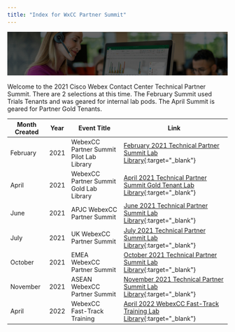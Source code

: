 ```yaml
---
title: "Index for WxCC Partner Summit"
---
```


![Banner](images/wxccbanner.jpg)

Welcome to the 2021 Cisco Webex Contact Center Technical Partner Summit. There are 2 selections at this time.  The February Summit used Trials Tenants and was geared for internal lab pods.  The April Summit is geared for Partner Gold Tenants.



| Month Created | Year | Event Title                              | Link                                                     |
|------------------------------------------|---------------|------|----------------------------------------------------------|
| February        | 2021 | WebexCC Partner Summit Pilot Lab Library           |  [February 2021 Technical Partner Summit Lab Library](LabLibrary.md){:target="_blank"}                                                      |
| April     | 2021 | WebexCC Partner Summit Gold Lab Library            |  [April 2021 Technical Partner Summit Gold Tenant Lab Library](LabLibrarynew.md){:target="_blank"}                                                       |
| June        | 2021 | APJC WebexCC Partner Summit            |  [June 2021 Technical Partner Summit Lab Library](TechSummitRoW_2021/HomePage.md){:target="_blank"}                                                      |
| July        | 2021 | UK WebexCC Partner Summit            |  [July 2021 Technical Partner Summit Lab Library](TechSummitRoW_2021/HomePageUK.md){:target="_blank"}                                                      |
| October        | 2021 | EMEA WebexCC Partner Summit            |  [October 2021 Technical Partner Summit Lab Library](TechSummitRoW_2021/HomePage_EMEA.md){:target="_blank"}                                                      |
| November        | 2021 | ASEAN WebexCC Partner Summit            |  [November 2021 Technical Partner Summit Lab Library](TechSummitRoW_2021/HomePage.md){:target="_blank"}                                                      |
| April        | 2022 | WebexCC Fast-Track Training            |  [April 2022 WebexCC Fast-Track Training Lab Library](TechSummitRoW_2021/HomePageFastTrack.md){:target="_blank"}                                                      |
